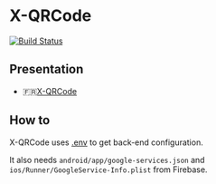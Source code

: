 # X-QRCode

[![Build Status](https://app.bitrise.io/app/0240e86ac692aed0/status.svg?token=p6JvhSgjEp6Rw_INZCo89A&branch=feature/create-login-page)](https://app.bitrise.io/app/0240e86ac692aed0)

## Presentation

* 🇫🇷[X-QRCode](https://docs.google.com/presentation/d/1ohPtrCCCnyIZNdWt6itIh62XPApbaiJRkS0kK8m_SvA/edit?usp=sharing)

## How to

X-QRCode uses [.env](.env) to get back-end configuration.

It also needs `android/app/google-services.json` and `ios/Runner/GoogleService-Info.plist` from Firebase.
